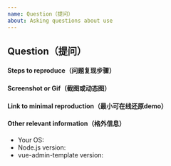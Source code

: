 ```yaml
---
name: Question（提问）
about: Asking questions about use
---
```


## Question（提问）

<!--
    提问之前，请确定你已经过自己的努力，尝试解决过这个问题。
    若是代码相关问题，请不要只截图，请提供在线 demo，以便节约彼此的时间。

    Before asking a question, please make sure that you have tried your best to solve this problem.
    If it's a code-related issue, please don't just take screenshots. Please provide an online demo to save each other's time.
-->

#### Steps to reproduce（问题复现步骤）
<!--
1. [xxx]
2. [xxx]
3. [xxxx]
-->

#### Screenshot or Gif（截图或动态图）


#### Link to minimal reproduction（最小可在线还原demo）

<!--
Please only use Codepen, JSFiddle, CodeSandbox or a github repo
-->

#### Other relevant information（格外信息）
- Your OS:
- Node.js version:
- vue-admin-template version:

